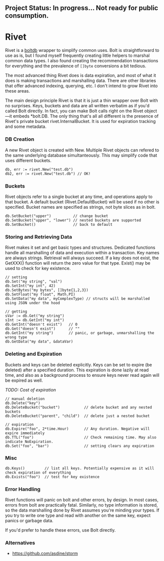 ## Project Status: In progress... Not ready for public consumption.

# Rivet
Rivet is a [boltdb](https://github.com/boltdb/bolt) wrapper to simplify common uses. Bolt is straightforward to use as
is, but I found myself frequently creating little helpers to marshal common data types. I also found creating the recommendation transactions for everything and the prevalence of `[]byte` conversions a bit tedious. 

The most advanced thing Rivet does is data expiration, and most of what it does is making transactions and marshalling data. There are other libraries that offer advanced indexing, querying, etc. I don't intend to grow Rivet into these areas.

The main design principle Rivet is that it is just a thin wrapper over Bolt with no surprises. Keys, buckets and data are all written verbatim as if you'd called Bolt directly. In fact, you can make Bolt calls right on the Rivet object—it embeds *bolt.DB. The only thing that's all all different is the presence of Rivet's private bucket rivet.InternalBucket. It is used for expiration tracking and some metadata.

### DB Creation
A new Rivet object is created with New.  Multiple Rivet objects can refered to the same underlying database simultanteously. This may simplify code that uses different buckets.

```
db, err := rivet.New("test.db")
db2, err := rivet.New("test.db") // OK!
```

### Buckets
Rivet objects refer to a single bucket at any time, and operations apply to that bucket. A default bucket (Rivet.DefaultBucket) will be used if no other is specified. Bucket names are specified as strings, not byte slices as in bolt.

```
db.SetBucket("upper")          // change bucket
db.SetBucket("upper", "lower") // nested buckets are supported
db.SetBucket()                 // back to default
```

### Storing and Retrieving Data
Rivet makes it set and get basic types and structures. Dedicated functions handle all marshalling of data and execution within a transaction. Key names are always strings. Retrieval will always succeed. If a key does not exist, the GetXXX() function will return the zero value for that type. Exist() may be used to check for key existence.

```
// setting
db.Set("my string", "val")
db.SetInt("my int", 42)
db.SetBytes("my bytes", []byte{1,2,3})
db.SetFloat("my float", Math.PI)
db.SetData("my data", myComplexType) // structs will be marshalled using JSON under the hood

// getting
sVar := db.Get("my string")
sInt := db.GetInt("my int")
db.GetInt("doesn't exist")   // 0 
db.Get("doesn't exist")      // ""
db.GetInt("my string")       // panic, or garbage, unmarshalling the wrong type
db.GetData("my data", &dataVar)
```

### Deleting and Expiration
Buckets and keys can be deleted explicitly. Keys can be set to expire (be deleted) after a specified duration. This expiration is done lazily at read time, and also as a background process to ensure keys never read again will be expired as well.

*TODO: Cost of expiration*

```
// manual deletion 
db.Delete("key")
db.DeleteBucket("bucket")           // delete bucket and any nested buckets
db.DeleteBucket("parent", "child")  // delete just a nested bucket

// expiration
db.Expire("foo", 2*time.Hour)       // Any duration. Negative will expire immediately
db.TTL("foo")                       // Check remaining time. May also indicate NoExpiration.
db.Set("foo", "bar")                // setting clears any expiration
```

### Misc
```
db.Keys()         // list all keys. Potentially expensive as it will check expiration of everything
db.Exists("foo")  // test for key existence
```

### Error Handling
Rivet functions will panic on bolt and other errors, by design. In most cases, errors from bolt are practically fatal. Similarly, no type information is stored, so the data marshalling done by Rivet assumes you're minding your types. If you try to write one type and read with another on the same key, expect panics or garbage data.

If you'd prefer to handle these errors, use Bolt directly. 




### Alternatives
- https://github.com/asdine/storm
